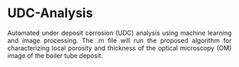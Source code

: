 # UDC-Analysis

<p align="justify" markdown="1">
Automated under deposit corrosion (UDC) analysis using machine learning and image processing. The .m file will run the proposed algorithm for characterizing local porosity and thickness of the optical microscopy (OM) image of the boiler tube deposit.
</p>
